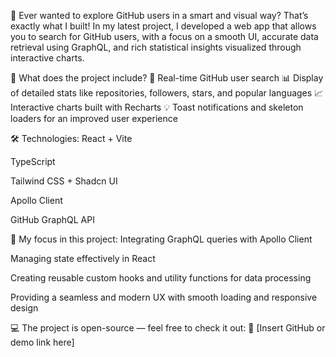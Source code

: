 🚀 Ever wanted to explore GitHub users in a smart and visual way? That’s exactly what I built!
In my latest project, I developed a web app that allows you to search for GitHub users, with a focus on a smooth UI, accurate data retrieval using GraphQL, and rich statistical insights visualized through interactive charts.

🧠 What does the project include?
🔎 Real-time GitHub user search
📊 Display of detailed stats like repositories, followers, stars, and popular languages
📈 Interactive charts built with Recharts
💡 Toast notifications and skeleton loaders for an improved user experience

🛠️ Technologies:
React + Vite

TypeScript

Tailwind CSS + Shadcn UI

Apollo Client

GitHub GraphQL API

🎯 My focus in this project:
Integrating GraphQL queries with Apollo Client

Managing state effectively in React

Creating reusable custom hooks and utility functions for data processing

Providing a seamless and modern UX with smooth loading and responsive design

💻 The project is open-source — feel free to check it out:
📎 [Insert GitHub or demo link here]
